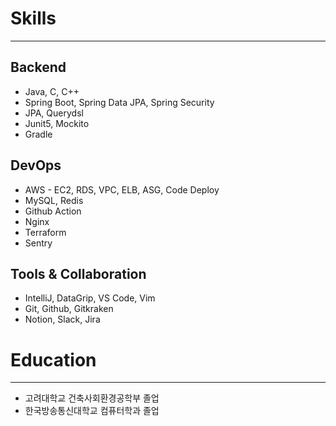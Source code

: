 # Skills

---

## Backend

- Java, C, C++
- Spring Boot, Spring Data JPA, Spring Security
- JPA, Querydsl
- Junit5, Mockito
- Gradle

## DevOps

- AWS - EC2, RDS, VPC, ELB, ASG, Code Deploy
- MySQL, Redis
- Github Action
- Nginx
- Terraform
- Sentry

## Tools & Collaboration

- IntelliJ, DataGrip, VS Code, Vim
- Git, Github, Gitkraken
- Notion, Slack, Jira


# Education

---

- 고려대학교 건축사회환경공학부 졸업
- 한국방송통신대학교 컴퓨터학과 졸업



